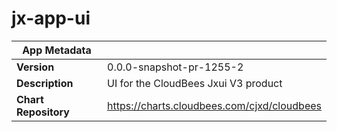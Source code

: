 # jx-app-ui

|App Metadata||
|---|---|
| **Version** | 0.0.0-snapshot-pr-1255-2 |
| **Description** | UI for the CloudBees Jxui V3 product |
| **Chart Repository** | https://charts.cloudbees.com/cjxd/cloudbees |
